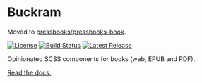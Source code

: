 # Buckram

Moved to [pressbooks/pressbooks-book](https://github.com/pressbooks/pressbooks-book/tree/master/packages/buckram/).

[![License](https://img.shields.io/npm/l/buckram.svg)](https://github.com/pressbooks/buckram/blob/master/LICENSE) [![Build Status](https://travis-ci.org/pressbooks/buckram.svg?branch=dev)](https://travis-ci.org/pressbooks/buckram) [![Latest Release](https://img.shields.io/npm/v/buckram.svg)](https://www.npmjs.com/package/buckram)

Opinionated SCSS components for books (web, EPUB and PDF).

[Read the docs.](https://buckram.pressbooks.org/)
